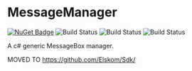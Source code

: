 # MessageManager

[![NuGet Badge](https://buildstats.info/nuget/MessageManager?includePreReleases=true)](https://www.nuget.org/packages/MessageManager/)
![Build Status](https://github.com/Elskom/MessageManager/workflows/.NET%20Core%20%28build%20%26%20publish%20pre-release%29/badge.svg)
![Build Status](https://github.com/Elskom/MessageManager/workflows/.NET%20Core%20%28build%20%26%20publish%20release%29/badge.svg)
![Build Status](https://github.com/Elskom/MessageManager/workflows/.NET%20Core%20%28build20pull%20request%29/badge.svg)

A c# generic MessageBox manager.

MOVED TO https://github.com/Elskom/Sdk/
